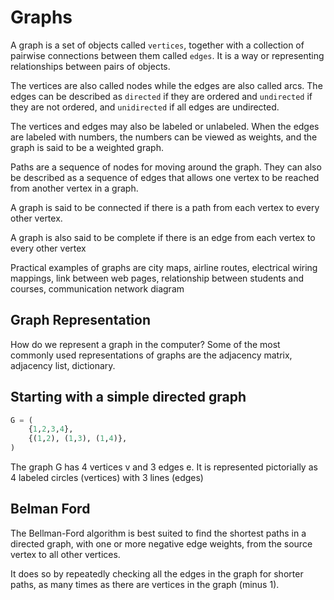 # Graphs

A graph is a set of objects called `vertices`, together with a collection of pairwise connections between them called `edges`. It is a way or representing relationships between pairs of objects.

The vertices are also called nodes while the edges are also called arcs. The edges can be described as `directed` if they are ordered and `undirected` if they are not ordered, and `unidirected` if all edges are undirected.

The vertices and edges may also be labeled or unlabeled. When the edges are labeled with numbers, the numbers can be viewed as weights, and the graph is said to be a weighted
graph.

Paths are a sequence of nodes for moving around the graph. They can also be described as a sequence of edges that allows
one vertex to be reached from another vertex in a graph.

A graph is said to be connected if there is a path from
each vertex to every other vertex.

A graph is also said to be complete if there is an edge from each vertex to every other vertex

Practical examples of graphs are city maps, airline routes, electrical wiring mappings, link between web pages, relationship between students and courses, communication network diagram

## Graph Representation

How do we represent a graph in the computer? Some of the most commonly used representations of graphs are the adjacency
matrix, adjacency list, dictionary.

## Starting with a simple directed graph

```python
G = (
    {1,2,3,4},
    {(1,2), (1,3), (1,4)},
)
```

The graph G has 4 vertices v and 3 edges e. It is represented pictorially as 4 labeled circles (vertices) with 3 lines (edges)

## Belman Ford

The Bellman-Ford algorithm is best suited to find the shortest paths in a directed graph, with one or more negative edge weights, from the source vertex to all other vertices.

It does so by repeatedly checking all the edges in the graph for shorter paths, as many times as there are vertices in the graph (minus 1).
